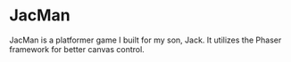 # JacMan
JacMan is a platformer game I built for my son, Jack. It utilizes the Phaser framework for better canvas control. 

